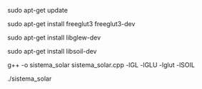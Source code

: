 sudo apt-get update

sudo apt-get install freeglut3 freeglut3-dev

sudo apt-get install libglew-dev

sudo apt-get install libsoil-dev

g++ -o sistema_solar sistema_solar.cpp -lGL -lGLU -lglut -lSOIL

./sistema_solar
